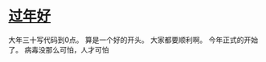 # [过年好](https://github.com/yihong0618/gitblog/issues/105)

大年三十写代码到0点。
算是一个好的开头。
大家都要顺利啊。
今年正式的开始了。
病毒没那么可怕，人才可怕
